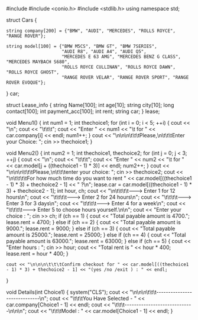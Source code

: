 #include <iostream>
#include <conio.h>
#include <stdlib.h>
using namespace std;

struct Cars
{

    string company[200] = {"BMW", "AUDI", "MERCEDES", "ROLLS ROYCE", "RANGE ROVER"};

    string model[100] = {"BMW M5CS", "BMW GT", "BMW 7SERIES",
                         "AUDI R8", "AUDI A4", "AUDI Q5",
                         "MERCEDES E 63 AMG", "MERCEDES BENZ G CLASS", "MERCEDES MAYBACH S680",
                         "ROLLS ROYCE CULLINAN", "ROLLS ROYCE DAWN", "ROLLS ROYCE GHOST",
                         "RANGE ROVER VELAR", "RANGE ROVER SPORT", "RANGE ROVER EVOQUE"};

} car;

struct Lease_info
{
    string Name[100];
    int age[10];
    string city[10];
    long contact[100];
    int payment_acc[100];
    int rent;
    string car;
} lease;

void Menu1()
{
    int num1 = 1;
    int thechoice1;
    for (int i = 0; i < 5; ++i)
    {
        cout << "\n";
        cout << "\t\t\t";
        cout << "Enter " << num1 << "\t for  " << car.company[i] << endl;
        num1++;
    }
    cout << "\n\n\n\t\t\tPlease,\n\t\t\tEnter your Choice: ";
    cin >> thechoice1;
}

void Menu2()
{
    int num2 = 1;
    int thechoice1, thechoice2;
    for (int j = 0; j < 3; ++j)
    {
        cout << "\n";
        cout << "\t\t\t";
        cout << "Enter " << num2 << "\t for  " << car.model[j + ((thechoice1 - 1) * 3)] << endl;
        num2++;
    }
    cout << "\n\n\n\t\t\tPlease,\n\t\t\tenter your choice: ";
    cin >> thechoice2;
    cout << "\n\t\t\t\tFor how much time do you want to rent " << car.model[((thechoice1 - 1) * 3) + thechoice2 - 1] << " ?\n";
    lease.car = car.model[((thechoice1 - 1) * 3) + thechoice2 - 1];
    int hour, ch;
    cout << "\n\t\t\t\t---> Enter 1 for 12 hours\n";
    cout << "\t\t\t\t---> Enter 2 for 24 hours\n";
    cout << "\t\t\t\t---> Enter 3 for 3 days\n";
    cout << "\t\t\t\t---> Enter 4 for a week\n";
    cout << "\t\t\t\t---> Enter 5 to choose hours yourself.\n\n";
    cout << "Enter your choice : ";
    cin >> ch;
    if (ch == 1)
    {
        cout << "Total payable amount is 4700.";
        lease.rent = 4700;
    }
    else if (ch == 2)
    {
        cout << "Total payable amount is 9000.";
        lease.rent = 9000;
    }
    else if (ch == 3)
    {
        cout << "Total payable amount is 25000.";
        lease.rent = 25000;
    }
    else if (ch == 4)
    {
        cout << "Total payable amount is 63000.";
        lease.rent = 63000;
    }
    else if (ch == 5)
    {
        cout << "Enter hours : ";
        cin >> hour;
        cout << "Total rent is " << hour * 400;
        lease.rent = hour * 400;
    }

    cout << "\n\n\n\t\t\tConfirm checkout for " << car.model[((thechoice1 - 1) * 3) + thechoice2 - 1] << "(yes /no /exit ) : " << endl;
}

void Details(int Choice1)
{
    system("CLS");
    cout << "\n\n\n\t\t\t-----------------------------\n";
    cout << "\t\t\tYou Have Selected - " << car.company[Choice1 - 1] << endl;
    cout << "\t\t\t-----------------------------\n\n\n";
    cout << "\t\t\tModel : " << car.model[Choice1 - 1] << endl;
}


